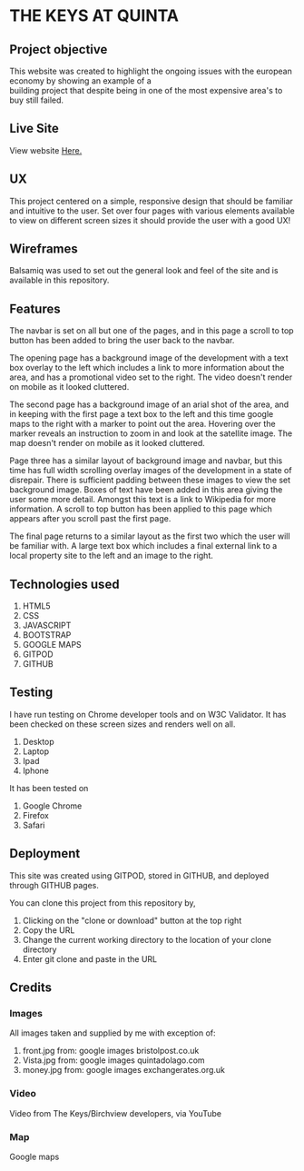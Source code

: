 # THE KEYS AT QUINTA

## Project objective
This website was created to highlight the ongoing issues
with the european economy by showing an example of a  
building project that despite being in one of the most 
expensive area's to buy still failed.

## Live Site

View website [Here.](https://pt-70.github.io/The-Keys-at-Quinta/)

## UX

This project centered on a simple, responsive design 
that should be familiar and intuitive to the user.
Set over four pages with various elements available to view 
on different screen sizes it should provide the user with a 
good UX!

## Wireframes

Balsamiq was used to set out the general look and 
feel of the site and is available in this repository.

## Features

The navbar is set on all but one of the pages, and in this page
a scroll to top button has been added to bring the user back to
the navbar.

The opening page has a background image of the development with
a text box overlay to the left which includes a link to more 
information about the area, and has a promotional video set to the right.
The video doesn't render on mobile as it looked cluttered.

The second page has a background image of an arial shot of the area,
and in keeping with the first page a text box to the left and this time 
 google maps to the right with a marker to point out the area. Hovering
 over the marker reveals an instruction to zoom in and look at the 
 satellite image.
 The map doesn't render on mobile as it looked cluttered.

Page three has a similar layout of background image and navbar, but this
time has full width scrolling overlay images of the development in a state
of disrepair. There is sufficient padding between these images to view the
set background image. Boxes of text have been added in this area giving the
user some more detail. Amongst this text is a link to Wikipedia for more 
information. A scroll to top button has been applied to this page which appears
after you scroll past the first page.

 The final page returns to a similar layout as the first two which the user
 will be familiar with. A large text box which includes a final external link to
 a local property site to the left and an image to the right.



## Technologies used

1. HTML5
2. CSS
3. JAVASCRIPT
4. BOOTSTRAP
5. GOOGLE MAPS 
6. GITPOD
7. GITHUB 


## Testing

I have run testing on Chrome developer tools and on W3C Validator.
It has been checked on these screen sizes and renders well on all.

1. Desktop
2. Laptop
3. Ipad
4. Iphone 

It has been tested on

1. Google Chrome
2. Firefox
3. Safari


## Deployment

This site was created using GITPOD, stored in GITHUB,
and deployed through GITHUB pages.

You can clone this project from this repository by,

1. Clicking on the "clone or download" button at the top right
2. Copy the URL
3. Change the current working directory to the location of your clone directory
4. Enter git clone and paste in the URL




## Credits

### Images

All images taken and supplied by me with exception of:

1. front.jpg from: google images bristolpost.co.uk
2. Vista.jpg from: google images quintadolago.com
3. money.jpg from: google images exchangerates.org.uk

### Video

Video from The Keys/Birchview developers, via YouTube 

### Map 

Google maps


